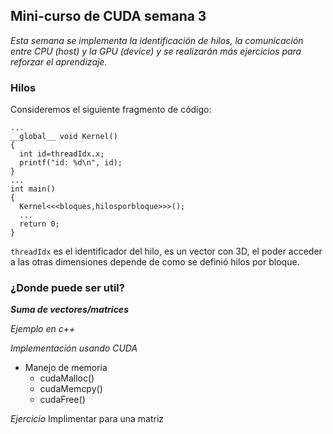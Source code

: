 ## Mini-curso de CUDA semana 3
*Esta semana se implementa la identificación de hilos, la comunicación entre CPU (host) y la GPU (device) y se realizarán más ejercicios para reforzar el aprendizaje.*

### Hilos

Consideremos el siguiente fragmento de código:
```
...
__global__ void Kernel()
{
  int id=threadIdx.x;
  printf("id: %d\n", id);
}
...
int main()
{
  Kernel<<<bloques,hilosporbloque>>>();
  ...
  return 0;
}
```
`threadIdx` es el identificador del hilo, es un vector con 3D, el poder acceder a las otras dimensiones depende de como se definió hilos por bloque.

### ¿Donde puede ser util?

***Suma de vectores/matrices***

*Ejemplo en c++*

*Implementación usando CUDA*
 
 * Manejo de memoria
   * cudaMalloc()
   * cudaMemcpy()
   * cudaFree()

*Ejercicio*
Implimentar para una matriz



